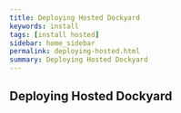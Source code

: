 ```yaml
---
title: Deploying Hosted Dockyard   
keywords: install
tags: [install hosted]
sidebar: home_sidebar
permalink: deploying-hosted.html
summary: Deploying Hosted Dockyard
---
```


## Deploying Hosted Dockyard